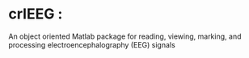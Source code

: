# crlEEG : 

An object oriented Matlab package for reading, viewing, marking, and processing electroencephalography (EEG) signals
